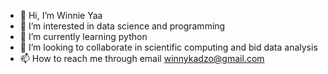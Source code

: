 - 👋 Hi, I’m Winnie Yaa
- 👀 I’m interested in data science and programming
- 🌱 I’m currently learning python
- 💞️ I’m looking to collaborate in scientific computing and bid data analysis
- 📫 How to reach me through email winnykadzo@gmail.com

<!---
WIN91/WIN91 is a ✨ special ✨ repository because its `README.md` (this file) appears on your GitHub profile.
You can click the Preview link to take a look at your changes.
--->
